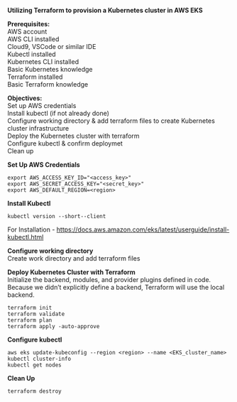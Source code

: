 **Utilizing Terraform to provision a Kubernetes cluster in AWS EKS**

**Prerequisites:**\
AWS account\
AWS CLI installed\
Cloud9, VSCode or similar IDE\
Kubectl installed\
Kubernetes CLI installed\
Basic Kubernetes knowledge\
Terraform installed\
Basic Terraform knowledge

**Objectives:**\
Set up AWS credentials\
Install kubectl (if not already done)\
Configure working directory & add terraform files to create Kubernetes cluster infrastructure\
Deploy the Kubernetes cluster with terraform\
Configure kubectl & confirm deploymet\
Clean up

**Set Up AWS Credentials**
```
export AWS_ACCESS_KEY_ID="<access_key>"
export AWS_SECRET_ACCESS_KEY="<secret_key>"
export AWS_DEFAULT_REGION=<region>
```

**Install Kubectl**
```
kubectl version --short--client
```
For Installation - https://docs.aws.amazon.com/eks/latest/userguide/install-kubectl.html

**Configure working directory**\
Create work directory and add terraform files

**Deploy Kubernetes Cluster with Terraform**\
Initialize the backend, modules, and provider plugins defined in code. Because we didn’t explicitly define a backend, Terraform will use the local backend.
```
terraform init
terraform validate
terraform plan
terraform apply -auto-approve
```

**Configure kubectl**
```
aws eks update-kubeconfig --region <region> --name <EKS_cluster_name>
kubectl cluster-info
kubectl get nodes
```

**Clean Up**
```
terraform destroy
```



